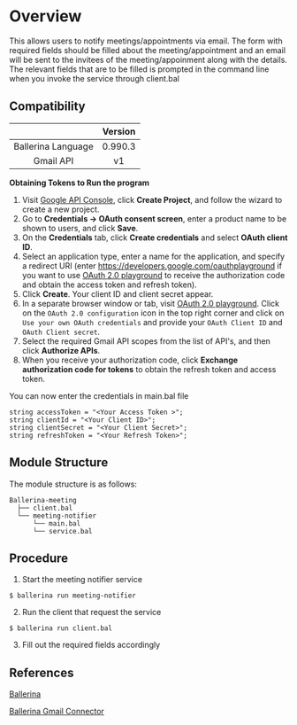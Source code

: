 # Overview

This allows users to notify meetings/appointments via email. The form with required fields should be filled about the meeting/appointment and an email will be sent to the invitees of the meeting/appoinment along with the details. The relevant fields that are to be filled is prompted in the command line when you invoke the service through client.bal

## Compatibility
|                    |    Version     |  
|:------------------:|:--------------:|
| Ballerina Language | 0.990.3        |
| Gmail API          | v1             |

**Obtaining Tokens to Run the program**

1. Visit [Google API Console](https://console.developers.google.com), click **Create Project**, and follow the wizard to create a new project.
2. Go to **Credentials -> OAuth consent screen**, enter a product name to be shown to users, and click **Save**.
3. On the **Credentials** tab, click **Create credentials** and select **OAuth client ID**. 
4. Select an application type, enter a name for the application, and specify a redirect URI (enter https://developers.google.com/oauthplayground if you want to use 
[OAuth 2.0 playground](https://developers.google.com/oauthplayground) to receive the authorization code and obtain the 
access token and refresh token). 
5. Click **Create**. Your client ID and client secret appear. 
6. In a separate browser window or tab, visit [OAuth 2.0 playground](https://developers.google.com/oauthplayground). Click on the `OAuth 2.0 configuration`
 icon in the top right corner and click on `Use your own OAuth credentials` and provide your `OAuth Client ID` and `OAuth Client secret`.
7. Select the required Gmail API scopes from the list of API's, and then click **Authorize APIs**.
8. When you receive your authorization code, click **Exchange authorization code for tokens** to obtain the refresh token and access token.

You can now enter the credentials in main.bal file
```ballerina
string accessToken = "<Your Access Token >";
string clientId = "<Your Client ID>";
string clientSecret = "<Your Client Secret>";
string refreshToken = "<Your Refresh Token>";
```
## Module Structure

The module structure is as follows:
```
Ballerina-meeting
  ├── client.bal  
  └── meeting-notifier
      └── main.bal
      └── service.bal
```
## Procedure

1. Start the meeting notifier service
```
$ ballerina run meeting-notifier
```
2. Run the client that request the service
```
$ ballerina run client.bal
```
3. Fill out the required fields accordingly

## References

[Ballerina](https://ballerina.io/community-program/)

[Ballerina Gmail Connector](https://github.com/wso2-ballerina/module-gmail)

